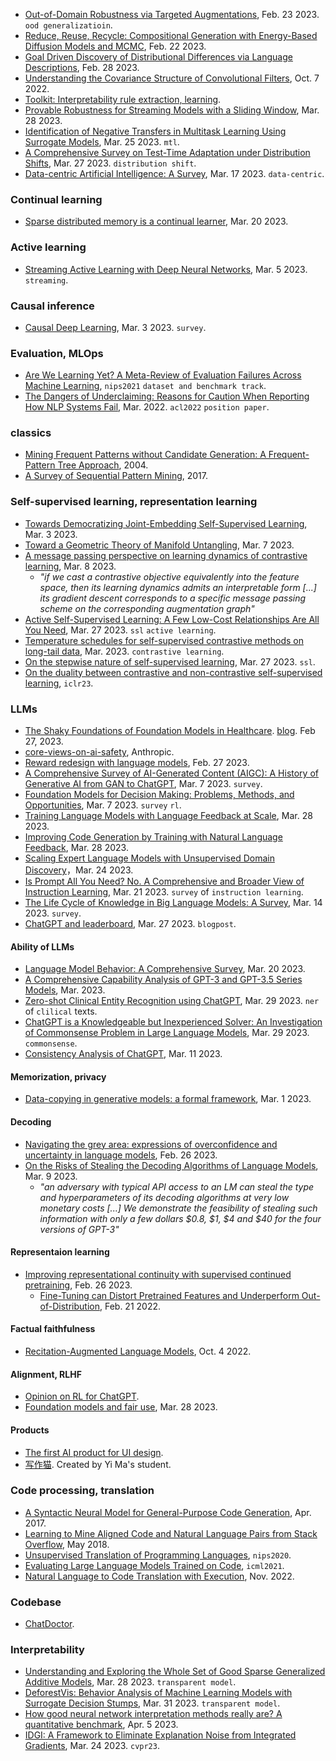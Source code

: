 
- [Out-of-Domain Robustness via Targeted Augmentations](https://arxiv.org/pdf/2302.11861.pdf), Feb. 23 2023. `ood generalizatioin`.
- [Reduce, Reuse, Recycle: Compositional Generation with Energy-Based Diffusion Models and MCMC](https://arxiv.org/abs/2302.11552), Feb. 22 2023.
- [Goal Driven Discovery of Distributional Differences via Language Descriptions](https://arxiv.org/pdf/2302.14233.pdf), Feb. 28 2023.
- [Understanding the Covariance Structure of Convolutional Filters](https://arxiv.org/abs/2210.03651), Oct. 7 2022.
- [Toolkit: Interpretability rule extraction, learning](https://github.com/scikit-learn-contrib/skope-rules).
- [Provable Robustness for Streaming Models with a Sliding Window](https://arxiv.org/pdf/2303.16308.pdf), Mar. 28 2023.
- [Identification of Negative Transfers in Multitask Learning Using Surrogate Models](https://arxiv.org/pdf/2303.14582.pdf), Mar. 25 2023. `mtl`.
- [A Comprehensive Survey on Test-Time Adaptation under Distribution Shifts](https://arxiv.org/pdf/2303.15361.pdf), Mar. 27 2023. `distribution shift`.
- [Data-centric Artificial Intelligence: A Survey](https://arxiv.org/pdf/2303.10158.pdf), Mar. 17 2023. `data-centric`.

### Continual learning

- [Sparse distributed memory is a continual learner](https://arxiv.org/pdf/2303.11934.pdf), Mar. 20 2023.

### Active learning

- [Streaming Active Learning with Deep Neural Networks](https://arxiv.org/pdf/2303.02535.pdf), Mar. 5 2023. `streaming`.

### Causal inference

- [Causal Deep Learning](https://arxiv.org/pdf/2303.02186.pdf), Mar. 3 2023. `survey`.

### Evaluation, MLOps

- [Are We Learning Yet? A Meta-Review of Evaluation Failures Across Machine Learning](https://thomasliao.com/are_we_learning_yet.pdf), `nips2021` `dataset and benchmark track`.
- [The Dangers of Underclaiming: Reasons for Caution When Reporting How NLP Systems Fail](https://arxiv.org/abs/2110.08300), Mar. 2022. `acl2022` `position paper`.

### classics

- [Mining Frequent Patterns without Candidate Generation: A Frequent-Pattern Tree Approach](https://cs.nju.edu.cn/_upload/tpl/01/0b/267/template267/zhouzh.files/course/dm/reading/reading04/han_dmkd04.pdf), 2004.
- [A Survey of Sequential Pattern Mining](https://www.philippe-fournier-viger.com/dspr-paper5.pdf), 2017.

### Self-supervised learning, representation learning

- [Towards Democratizing Joint-Embedding Self-Supervised Learning](https://arxiv.org/abs/2303.01986), Mar. 3 2023.
- [Toward a Geometric Theory of Manifold Untangling](https://arxiv.org/pdf/2303.04203.pdf), Mar. 7 2023.
- [A message passing perspective on learning dynamics of contrastive learning](https://arxiv.org/pdf/2303.04435.pdf), Mar. 8 2023.
  - _"if we cast a contrastive objective equivalently into the feature space, then its learning dynamics admits an interpretable form [...] its gradient descent corresponds to a specific message passing scheme on the corresponding augmentation graph"_
- [Active Self-Supervised Learning: A Few Low-Cost Relationships Are All You Need](https://arxiv.org/pdf/2303.15256.pdf), Mar. 27 2023. `ssl` `active learning`.
- [Temperature schedules for self-supervised contrastive methods on long-tail data](https://arxiv.org/pdf/2303.13664.pdf), Mar. 2023. `contrastive learning`.
- [On the stepwise nature of self-supervised learning](https://arxiv.org/pdf/2303.15438.pdf), Mar. 27 2023. `ssl`.
- [On the duality between contrastive and non-contrastive self-supervised learning](https://openreview.net/forum?id=kDEL91Dufpa), `iclr23`.

### LLMs

- [The Shaky Foundations of Foundation Models in Healthcare](https://twitter.com/katieelink/status/1633123165043048448). [blog](https://hai.stanford.edu/news/shaky-foundations-foundation-models-healthcare). Feb 27, 2023.
- [core-views-on-ai-safety](https://twitter.com/AnthropicAI/status/1633873176995168268), Anthropic.
- [Reward redesign with language models](https://arxiv.org/pdf/2303.00001.pdf), Feb. 27 2023.
- [A Comprehensive Survey of AI-Generated Content (AIGC): A History of Generative AI from GAN to ChatGPT](https://arxiv.org/pdf/2303.04226.pdf), Mar. 7 2023. `survey`.
- [Foundation Models for Decision Making: Problems, Methods, and Opportunities](https://arxiv.org/pdf/2303.04129.pdf), Mar. 7 2023. `survey` `rl`.
- [Training Language Models with Language Feedback at Scale](https://arxiv.org/pdf/2303.16755.pdf), Mar. 28 2023.
- [Improving Code Generation by Training with Natural Language Feedback](https://arxiv.org/pdf/2303.16749.pdf), Mar. 28 2023.
- [Scaling Expert Language Models with Unsupervised Domain Discovery](https://arxiv.org/pdf/2303.14177.pdf)，Mar. 24 2023.
- [Is Prompt All You Need? No. A Comprehensive and Broader View of Instruction Learning](https://arxiv.org/pdf/2303.10475.pdf), Mar. 21 2023. `survey` of `instruction learning`.
- [The Life Cycle of Knowledge in Big Language Models: A Survey](https://arxiv.org/pdf/2303.07616.pdf), Mar. 14 2023. `survey`.
- [ChatGPT and leaderboard](https://ehudreiter.com/2023/03/27/chatgpt-and-leaderboard/), Mar. 27 2023. `blogpost`.

#### Ability of LLMs

- [Language Model Behavior: A Comprehensive Survey](https://arxiv.org/pdf/2303.11504.pdf), Mar. 20 2023.
- [A Comprehensive Capability Analysis of GPT-3 and GPT-3.5 Series Models](https://arxiv.org/ftp/arxiv/papers/2303/2303.10420.pdf), Mar. 2023.
- [Zero-shot Clinical Entity Recognition using ChatGPT](https://arxiv.org/pdf/2303.16416.pdf), Mar. 29 2023. `ner` of `clilical` texts.
- [ChatGPT is a Knowledgeable but Inexperienced Solver: An Investigation of Commonsense Problem in Large Language Models](https://arxiv.org/pdf/2303.16421.pdf), Mar. 29 2023. `commonsense`.
- [Consistency Analysis of ChatGPT](https://arxiv.org/pdf/2303.06273.pdf), Mar. 11 2023.

#### Memorization, privacy

- [Data-copying in generative models: a formal framework](https://arxiv.org/pdf/2302.13181.pdf), Mar. 1 2023.

#### Decoding

- [Navigating the grey area: expressions of overconfidence and uncertainty in language models](https://arxiv.org/pdf/2302.13439.pdf), Feb. 26 2023.
- [On the Risks of Stealing the Decoding Algorithms of Language Models](https://arxiv.org/pdf/2303.04729.pdf), Mar. 9 2023.
  - _"an adversary with typical API access to an LM can steal the type and hyperparameters of its decoding algorithms at very low monetary costs [...] We demonstrate the feasibility of stealing such information with only a few dollars $0.8, $1, $4 and $40 for the four versions of GPT-3"_

#### Representaion learning

- [Improving representational continuity with supervised continued pretraining](https://arxiv.org/pdf/2302.13289.pdf), Feb. 26 2023.
  - [Fine-Tuning can Distort Pretrained Features and Underperform Out-of-Distribution](https://arxiv.org/pdf/2202.10054.pdf), Feb. 21 2022.

#### Factual faithfulness

- [Recitation-Augmented Language Models](https://arxiv.org/abs/2210.01296), Oct. 4 2022.

#### Alignment, RLHF

- [Opinion on RL for ChatGPT](https://twitter.com/zhengyaojiang/status/1630674348443934721).
- [Foundation models and fair use](https://arxiv.org/pdf/2303.15715.pdf), Mar. 28 2023.

#### Products

- [The first AI product for UI design](https://twitter.com/Saboo_Shubham_/status/1630617260749643777).
- [写作猫](https://xiezuocat.com/chat). Created by Yi Ma's student.

### Code processing, translation

- [A Syntactic Neural Model for General-Purpose Code Generation](https://arxiv.org/pdf/1704.01696.pdf), Apr. 2017.
- [Learning to Mine Aligned Code and Natural Language Pairs from Stack Overflow](https://arxiv.org/pdf/1805.08949.pdf), May 2018.
- [Unsupervised Translation of Programming Languages](https://arxiv.org/pdf/2006.03511.pdf), `nips2020`.
- [Evaluating Large Language Models Trained on Code](https://arxiv.org/pdf/2107.03374.pdf), `icml2021`.
- [Natural Language to Code Translation with Execution](https://arxiv.org/pdf/2204.11454.pdf), Nov. 2022.

### Codebase

- [ChatDoctor](https://github.com/Kent0n-Li/ChatDoctor).

### Interpretability

- [Understanding and Exploring the Whole Set of Good Sparse Generalized Additive Models](https://arxiv.org/pdf/2303.16047.pdf), Mar. 28 2023. `transparent model`.
- [DeforestVis: Behavior Analysis of Machine Learning Models with Surrogate Decision Stumps](https://arxiv.org/pdf/2304.00133.pdf), Mar. 31 2023. `transparent model`.
- [How good neural network interpretation methods really are? A quantitative benchmark](https://arxiv.org/pdf/2304.02383.pdf), Apr. 5 2023.
- [IDGI: A Framework to Eliminate Explanation Noise from Integrated Gradients](https://arxiv.org/abs/2303.14242), Mar. 24 2023. `cvpr23`.
